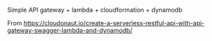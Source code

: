 Simple API gateway + lambda + cloudformation + dynamodb

From https://cloudonaut.io/create-a-serverless-restful-api-with-api-gateway-swagger-lambda-and-dynamodb/
